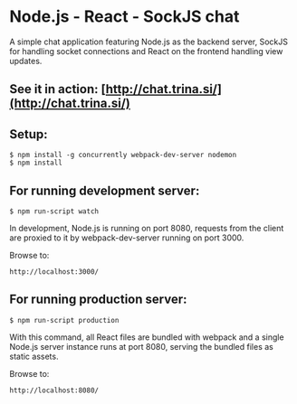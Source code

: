 # Node.js - React - SockJS chat

A simple chat application featuring Node.js as the backend server, SockJS for
handling socket connections and React on the frontend handling view updates.

## See it in action: [http://chat.trina.si/](http://chat.trina.si/)

## Setup:

    $ npm install -g concurrently webpack-dev-server nodemon
    $ npm install

## For running development server:

    $ npm run-script watch

In development, Node.js is running on port 8080, requests from the client are 
proxied to it by webpack-dev-server running on port 3000.

Browse to: 

    http://localhost:3000/

## For running production server:

    $ npm run-script production
    
With this command, all React files are bundled with webpack and a single Node.js server instance
runs at port 8080, serving the bundled files as static assets.

Browse to: 

    http://localhost:8080/
